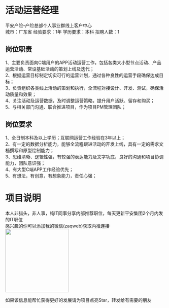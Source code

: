 # 活动运营经理
平安产险-产险总部个人事业群线上客户中心  
城市：广东省 经验要求：1年 学历要求：本科  招聘人数：1

## 岗位职责
1、主要负责面向C端用户的APP活动运营工作，包括各类大小型节点活动、产品运营活动、常设基础活动的策划上线及迭代；   
2、根据运营目标制定切实可行的运营计划，通过各种良性的运营手段确保达成目标；   
3、负责组织各类线上活动的策划和执行，全流程对接设计、开发、测试，确保活动质量和效果；   
4、关注活动及运营数据，及时调整运营策略，提升用户活跃、留存和购买；   
5、与相关部门沟通、联合推进项目，作为项目PM管理团队；

## 岗位要求
1、全日制本科及以上学历；互联网运营工作经验在3年以上；   
2、有一定的数据分析能力，能够全流程跟进活动的开发上线，具有一定的需求文档撰写和原型绘制能力；   
3、思维清晰、逻辑性强，有较强的表达能力及文字功底，良好的沟通和项目协调能力，团队意识强；   
4、有大型C端APP工作经验优先；   
5、有想法，有创意，有想象能力，责任心强；

# 项目说明

本人非猎头，非人事，纯IT同事分享内部推荐职位，每天更新平安集团2个月内发的IT职位  
感兴趣的你可以添加我的微信(zaqweb)获取内推连接  
<img src="https://github.com/zaqweb/PA-IT-JOBS/blob/master/WechatICode.jpeg"  height="200" width="200">

如果该信息能帮忙获得更好的发展请为项目点亮Star，转发给有需要的朋友




